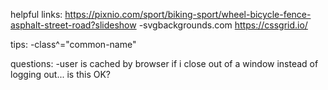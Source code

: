 helpful links:
https://pixnio.com/sport/biking-sport/wheel-bicycle-fence-asphalt-street-road?slideshow
-svgbackgrounds.com
https://cssgrid.io/

tips:
-class^="common-name"

questions:
  -user is cached by browser if i close out of a window instead of logging out... is this OK? 
